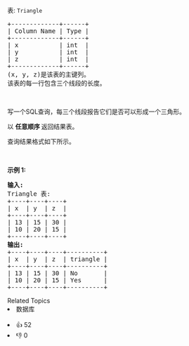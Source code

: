 <p>表:&nbsp;<code>Triangle</code></p>

<pre>
+-------------+------+
| Column Name | Type |
+-------------+------+
| x           | int  |
| y           | int  |
| z           | int  |
+-------------+------+
(x, y, z)是该表的主键列。
该表的每一行包含三个线段的长度。
</pre>

<p>&nbsp;</p>

<p>写一个SQL查询，每三个线段报告它们是否可以形成一个三角形。</p>

<p>以&nbsp;<strong>任意顺序&nbsp;</strong>返回结果表。</p>

<p>查询结果格式如下所示。</p>

<p>&nbsp;</p>

<p><strong>示例 1:</strong></p>

<pre>
<strong>输入:</strong> 
Triangle 表:
+----+----+----+
| x  | y  | z  |
+----+----+----+
| 13 | 15 | 30 |
| 10 | 20 | 15 |
+----+----+----+
<strong>输出:</strong> 
+----+----+----+----------+
| x  | y  | z  | triangle |
+----+----+----+----------+
| 13 | 15 | 30 | No       |
| 10 | 20 | 15 | Yes      |
+----+----+----+----------+</pre>

<div><div>Related Topics</div><div><li>数据库</li></div></div><br><div><li>👍 52</li><li>👎 0</li></div>
